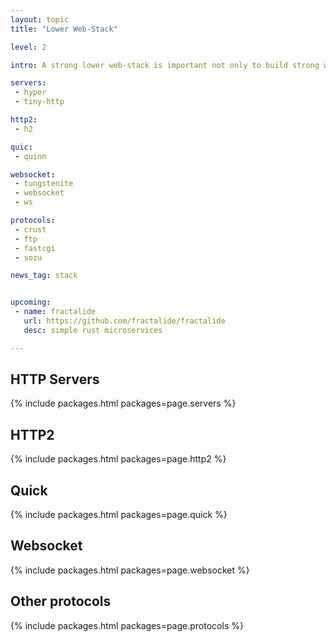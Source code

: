 ```yaml
---
layout: topic
title: "Lower Web-Stack"

level: 2

intro: A strong lower web-stack is important not only to build strong web frameworks on top, but also to allow performance critical systems to reach deeper to squeeze out extra juice. Rust has a good support on HTTP servers, even an HTTP2 implementation, websockets and other protocols.

servers:
 - hyper
 - tiny-http

http2:
 - h2

quic:
 - quinn

websocket:
 - tungstenite
 - websocket
 - ws

protocols:
 - crust
 - ftp
 - fastcgi
 - sozu

news_tag: stack


upcoming:
 - name: fractalide
   url: https://github.com/fractalide/fractalide
   desc: simple rust microservices

---
```


## HTTP Servers

{% include packages.html packages=page.servers %}

## HTTP2

{% include packages.html packages=page.http2 %}

## Quick

{% include packages.html packages=page.quick %}

## Websocket

{% include packages.html packages=page.websocket %}


## Other protocols

{% include packages.html packages=page.protocols %}
